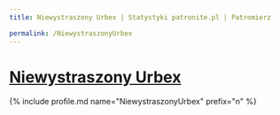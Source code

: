 ```yaml
---
title: Niewystraszony Urbex | Statystyki patronite.pl | Patromierz

permalink: /NiewystraszonyUrbex
---
```


# [Niewystraszony Urbex](https://patronite.pl/NiewystraszonyUrbex)

{% include profile.md name="NiewystraszonyUrbex" prefix="n" %}
